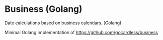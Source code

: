 # Business (Golang)

Date calculations based on business calendars. (Golang)

Minimal Golang implementation of https://github.com/gocardless/business